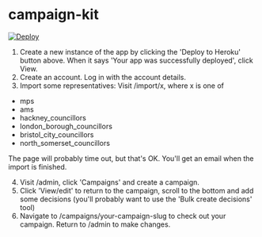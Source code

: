 campaign-kit
=================

 [![Deploy](https://www.herokucdn.com/deploy/button.png)](https://heroku.com/deploy) 

1. Create a new instance of the app by clicking the 'Deploy to Heroku' button above. When it says 'Your app was successfully deployed', click View.
2. Create an account. Log in with the account details.
3. Import some representatives: Visit /import/x, where x is one of

  * mps
  * ams
  * hackney_councillors
  * london_borough_councillors
  * bristol_city_councillors
  * north_somerset_councillors

  The page will probably time out, but that's OK. You'll get an email when the import is finished.

4. Visit /admin, click 'Campaigns' and create a campaign.
5. Click 'View/edit' to return to the campaign, scroll to the bottom and add some decisions (you'll probably want to use the 'Bulk create decisions' tool)
6. Navigate to /campaigns/your-campaign-slug to check out your campaign. Return to /admin to make changes.